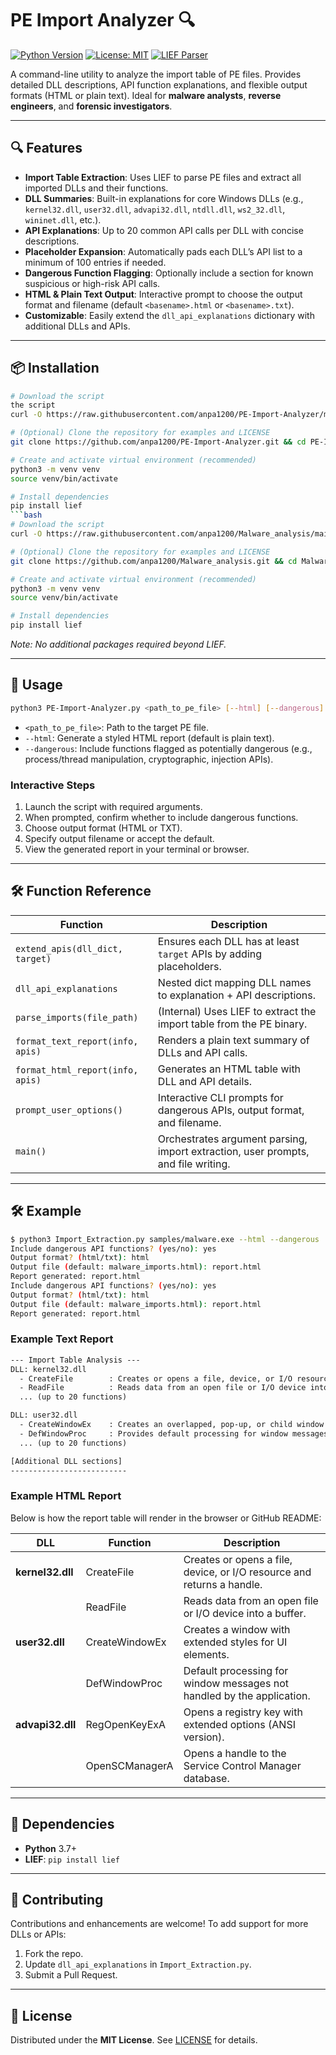 # PE Import Analyzer 🔍

[![Python Version](https://img.shields.io/badge/python-3.7%2B-blue.svg)](https://www.python.org/)
[![License: MIT](https://img.shields.io/badge/License-MIT-yellow.svg)](LICENSE)
[![LIEF Parser](https://img.shields.io/badge/LIEF-Parser-orange.svg)](https://lief.quarkslab.com/)

A command-line utility to analyze the import table of PE files. Provides detailed DLL descriptions, API function explanations, and flexible output formats (HTML or plain text). Ideal for **malware analysts**, **reverse engineers**, and **forensic investigators**.

---

## 🔍 Features

- **Import Table Extraction**: Uses LIEF to parse PE files and extract all imported DLLs and their functions.
- **DLL Summaries**: Built-in explanations for core Windows DLLs (e.g., `kernel32.dll`, `user32.dll`, `advapi32.dll`, `ntdll.dll`, `ws2_32.dll`, `wininet.dll`, etc.).
- **API Explanations**: Up to 20 common API calls per DLL with concise descriptions.
- **Placeholder Expansion**: Automatically pads each DLL’s API list to a minimum of 100 entries if needed.
- **Dangerous Function Flagging**: Optionally include a section for known suspicious or high-risk API calls.
- **HTML & Plain Text Output**: Interactive prompt to choose the output format and filename (default `<basename>.html` or `<basename>.txt`).
- **Customizable**: Easily extend the `dll_api_explanations` dictionary with additional DLLs and APIs.

---

## 📦 Installation

```bash
# Download the script
the script
curl -O https://raw.githubusercontent.com/anpa1200/PE-Import-Analyzer/main/PE-Import-Analyzer.py

# (Optional) Clone the repository for examples and LICENSE
git clone https://github.com/anpa1200/PE-Import-Analyzer.git && cd PE-Import-Analyzer

# Create and activate virtual environment (recommended)
python3 -m venv venv
source venv/bin/activate

# Install dependencies
pip install lief
```bash
# Download the script
curl -O https://raw.githubusercontent.com/anpa1200/Malware_analysis/main/PE-Import-Analyzer.py

# (Optional) Clone the repository for examples and LICENSE
git clone https://github.com/anpa1200/Malware_analysis.git && cd Malware_analysis

# Create and activate virtual environment (recommended)
python3 -m venv venv
source venv/bin/activate

# Install dependencies
pip install lief
```  
*Note: No additional packages required beyond LIEF.*

---

## 🚀 Usage

```bash
python3 PE-Import-Analyzer.py <path_to_pe_file> [--html] [--dangerous]
```

- `<path_to_pe_file>`: Path to the target PE file.
- `--html`: Generate a styled HTML report (default is plain text).
- `--dangerous`: Include functions flagged as potentially dangerous (e.g., process/thread manipulation, cryptographic, injection APIs).

### Interactive Steps
1. Launch the script with required arguments.
2. When prompted, confirm whether to include dangerous functions.
3. Choose output format (HTML or TXT).
4. Specify output filename or accept the default.
5. View the generated report in your terminal or browser.

---

## 🛠️ Function Reference

| Function                          | Description                                                                                   |
| --------------------------------- | --------------------------------------------------------------------------------------------- |
| `extend_apis(dll_dict, target)`   | Ensures each DLL has at least `target` APIs by adding placeholders.                           |
| `dll_api_explanations`            | Nested dict mapping DLL names to explanation + API descriptions.                              |
| `parse_imports(file_path)`        | (Internal) Uses LIEF to extract the import table from the PE binary.                          |
| `format_text_report(info, apis)`  | Renders a plain text summary of DLLs and API calls.                                           |
| `format_html_report(info, apis)`  | Generates an HTML table with DLL and API details.                                             |
| `prompt_user_options()`           | Interactive CLI prompts for dangerous APIs, output format, and filename.                     |
| `main()`                          | Orchestrates argument parsing, import extraction, user prompts, and file writing.             |

---

## 🛠️ Example

```bash
$ python3 Import_Extraction.py samples/malware.exe --html --dangerous
Include dangerous API functions? (yes/no): yes
Output format? (html/txt): html
Output file (default: malware_imports.html): report.html
Report generated: report.html
Include dangerous API functions? (yes/no): yes
Output format? (html/txt): html
Output file (default: malware_imports.html): report.html
Report generated: report.html
```

### Example Text Report

```txt
--- Import Table Analysis ---
DLL: kernel32.dll
  - CreateFile        : Creates or opens a file, device, or I/O resource and returns a handle.
  - ReadFile          : Reads data from an open file or I/O device into a buffer.
  ... (up to 20 functions)

DLL: user32.dll
  - CreateWindowEx    : Creates an overlapped, pop-up, or child window with extended styles.
  - DefWindowProc     : Provides default processing for window messages not handled by the window procedure.
  ... (up to 20 functions)

[Additional DLL sections]
--------------------------
```

### Example HTML Report

Below is how the report table will render in the browser or GitHub README:

| DLL            | Function         | Description                                                                                      |
|--------------- | ---------------- | ------------------------------------------------------------------------------------------------ |
| **kernel32.dll** | CreateFile       | Creates or opens a file, device, or I/O resource and returns a handle.                           |
|                | ReadFile         | Reads data from an open file or I/O device into a buffer.                                       |
| **user32.dll**   | CreateWindowEx   | Creates a window with extended styles for UI elements.                                          |
|                | DefWindowProc    | Default processing for window messages not handled by the application.                          |
| **advapi32.dll** | RegOpenKeyExA    | Opens a registry key with extended options (ANSI version).                                       |
|                | OpenSCManagerA   | Opens a handle to the Service Control Manager database.                                          |

---

## 🔗 Dependencies

- **Python** 3.7+
- **LIEF**: `pip install lief`

---

## 🤝 Contributing

Contributions and enhancements are welcome! To add support for more DLLs or APIs:
1. Fork the repo.
2. Update `dll_api_explanations` in `Import_Extraction.py`.
3. Submit a Pull Request.

---

## 📜 License

Distributed under the **MIT License**. See [LICENSE](LICENSE) for details.

